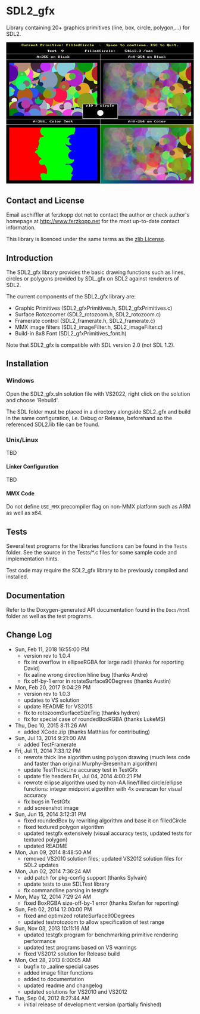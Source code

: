 # SDL2_gfx

Library containing 20+ graphics primitives (line, box, circle, polygon,...) for SDL2.

![Screenshot of Filled Circle Test](Screenshots/FilledCircle.jpg)

## Contact and License

Email aschiffler at ferzkopp dot net to contact the author or check author's homepage at http://www.ferzkopp.net 
for the most up-to-date contact information.

This library is licenced under the same terms as the [zlib License](http://www.zlib.net/zlib_license.html).

## Introduction

The SDL2_gfx library provides the basic drawing functions such as lines,
circles or polygons provided by SDL_gfx on SDL2 against renderers of SDL2.

The current components of the SDL2_gfx library are:
- Graphic Primitives (SDL2_gfxPrimitives.h, SDL2_gfxPrimitives.c)
- Surface Rotozoomer (SDL2_rotozoom.h, SDL2_rotozoom.c)
- Framerate control (SDL2_framerate.h, SDL2_framerate.c)
- MMX image filters (SDL2_imageFilter.h, SDL2_imageFilter.c)
- Build-in 8x8 Font (SDL2_gfxPrimitives_font.h)

Note that SDL2_gfx is compatible with SDL version 2.0 (not SDL 1.2).

## Installation

### Windows

Open the SDL2_gfx.sln solution file with VS2022, right click on the solution and choose 'Rebuild'.

The SDL folder must be placed in a directory alongside SDL2_gfx and build in the same configuration, 
i.e. Debug or Release, beforehand so the referenced SDL2.lib file can be found.

### Unix/Linux

TBD

#### Linker Configuration

TBD

#### MMX Code

Do not define ```USE_MMX``` precompiler flag on non-MMX platform such as ARM as well as x64.

## Tests

Several test programs for the libraries functions can be found in the ```Tests``` folder. 
See the source in the Tests/*.c files for some sample code and implementation hints.

Test code may require the SDL2_gfx library to be previously compiled and installed.

## Documentation

Refer to the Doxygen-generated API documentation found in the ```Docs/html``` folder as well as the test programs.

## Change Log

- Sun, Feb 11, 2018  16:55:00 PM
  - version rev to 1.0.4
  - fix int overflow in ellipseRGBA for large radii (thanks for reporting David)
  - fix aaline wrong direction hline bug (thanks Andre)
  - fix off-by-1 error in rotateSurface90Degrees (thanks Austin)
- Mon, Feb 20, 2017  9:04:29 PM
  - version rev to 1.0.3
  - updates to VS solution
  - update README for VS2015
  - fix to rotozoomSurfaceSizeTrig (thanks hydren)
  - fix for special case of roundedBoxRGBA (thanks LukeMS)
- Thu, Dec 10, 2015  8:11:26 AM
  - added XCode.zip (thanks Matthias for contributing)
- Sun, Jul 13, 2014  9:21:00 AM
  - added TestFramerate
- Fri, Jul 11, 2014  7:33:12 PM
  - rewrote thick line algorithm using polygon drawing (much less code and faster than original Murphy-Bresenham algorithm)
  - update TestThickLine accuracy test in TestGfx
  - update file headers
Fri, Jul 04, 2014  4:00:21 PM
  - rewrote ellipse algorithm used by non-AA line/filled circle/ellipse functions: integer midpoint algorithm with 4x overscan for visual accuracy
  - fix bugs in TestGfx
  - add screenshot image
- Sun, Jun 15, 2014  3:12:31 PM
  - fixed roundedBox by rewriting algorithm and base it on filledCircle
  - fixed textured polygon algorithm
  - updated testgfx extensively (visual accuracy tests, updated tests for textured polygon)
  - updated README
- Mon, Jun 09, 2014  8:48:50 AM
  - removed VS2010 solution files; updated VS2012 solution files for SDL2 updates
- Mon, Jun 02, 2014  7:36:24 AM
  - add patch for pkg-config support (thanks Sylvain)
  - update tests to use SDLTest library
  - fix commandline parsing in testgfx
- Mon, May 12, 2014  7:29:24 AM
  - fixed BoxRGBA size-off-by-1 error (thanks Stefan for reporting)
- Sun, Feb 02, 2014 12:00:00 PM
  - fixed and optimized rotateSurface90Degrees
  - updated testrotozoom to allow specification of test range
- Sun, Nov 03, 2013 10:11:16 AM
  - updated testgfx program for benchmarking primitive rendering performance
  - updated test programs based on VS warnings
  - fixed VS2012 solution for Release build
- Mon, Oct 28, 2013  8:00:05 AM
  - bugfix to _aaline special cases
  - added image filter functions
  - added to documentation
  - updated readme and changelog
  - updated solutions for VS2010 and VS2012
- Tue, Sep 04, 2012  8:27:44 AM
  - initial release of development version (partially finished)
